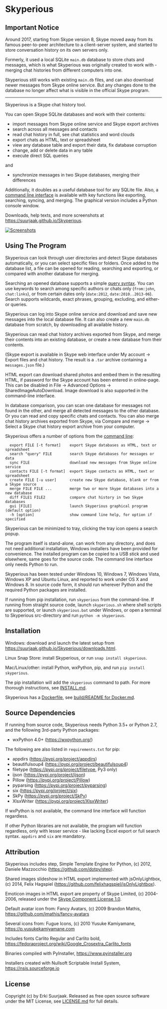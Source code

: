 Skyperious
==========


Important Notice
----------------

Around 2017, starting from Skype version 8, Skype moved away from its famous
peer-to-peer architecture to a client-server system, and started to store 
conversation history on its own servers only.

Formerly, it used a local SQLite `main.db` database to store chats and messages,
which is what Skyperious was originally created to work with - merging chat 
histories from different computers into one.

Skyperious still works with existing `main.db` files, and can also download
newer messages from Skype online service. But any changes done to the database
no longer affect what is visible in the official Skype program.


---


Skyperious is a Skype chat history tool.

You can open Skype SQLite databases and work with their contents:

- import messages from Skype online service and Skype export archives
- search across all messages and contacts
- read chat history in full, see chat statistics and word clouds
- export chats as HTML, text or spreadsheet
- view any database table and export their data, fix database corruption
- change, add or delete data in any table
- execute direct SQL queries

and

- synchronize messages in two Skype databases, merging their differences


Additionally, it doubles as a useful database tool for any SQLite file.
Also, a [command line interface](https://suurjaak.github.io/Skyperious/help.html#commandline)
is available with key functions like exporting, searching, syncing, and merging.
The graphical version includes a Python console window.

Downloads, help texts, and more screenshots at
https://suurjaak.github.io/Skyperious.

[![Screenshots](https://raw.github.com/suurjaak/Skyperious/gh-pages/img/th_collage.png)](https://raw.github.com/suurjaak/Skyperious/gh-pages/img/collage.png)


Using The Program
-----------------

Skyperious can look through user directories and detect Skype databases
automatically, or you can select specific files or folders.
Once added to the database list, a file can be opened for reading, searching 
and exporting, or compared with another database for merging.

Searching an opened database supports a simple
[query syntax](https://suurjaak.github.io/Skyperious/help.html).
You can use keywords to search among specific authors or chats only
(`from:john`, `chat:links`), or from certain dates only
(`date:2012`, `date:2010..2013-06`). Search supports
wildcards, exact phrases, grouping, excluding, and either-or queries.

Skyperious can log into Skype online service and download and save new messages
into the local database file. It can also create a new `main.db` database from
scratch, by downloading all available history.

Skyperious can read chat history archives exported from Skype, and merge their
contents into an existing database, or create a new database from their contents.

(Skype export is available in Skype web interface under 
 My account -> Export files and chat history.
 The result is a `.tar` archive containing a `messages.json` file.)

HTML export can download shared photos and embed them in the resulting HTML,
if password for the Skype account has been entered in online-page.
This can be disabled in File -> Advanced Options -> SharedImageAutoDownload.
Image download is also supported in the command-line interface.

In database comparison, you can scan one database for messages not found in
the other, and merge all detected messages to the other database. Or you can
read and copy specific chats and contacts. You can also merge chat history 
archives exported from Skype, via Compare and merge -> 
Select a Skype chat history export archive from your computer.

Skyperious offers a number of options from the
[command line](https://suurjaak.github.io/Skyperious/help.html#commandline):
```
  export FILE [-t format]    export Skype databases as HTML, text or spreadsheet
  search "query" FILE        search Skype databases for messages or data
  sync FILE                  download new messages from Skype online service
  contacts FILE [-t format]  export Skype contacts as HTML, text or spreadsheet
  create FILE [-u user]      create new Skype database, blank or from a Skype source
  merge FILE FILE ...        merge two or more Skype databases into a new database
  diff FILE1 FILE2           compare chat history in two Skype databases
  gui [FILE]                 launch Skyperious graphical program (default option)
  -h [option]                show command line help, for option if specified
```

Skyperious can be minimized to tray, clicking the tray icon opens 
a search popup.

The program itself is stand-alone, can work from any directory, and does not 
need additional installation, Windows installers have been provided for 
convenience. The installed program can be copied to a USB stick and used
elsewhere, same goes for the source code. The command line interface only needs
Python to run.

Skyperious has been tested under Windows 10, Windows 7, Windows Vista,
Windows XP and Ubuntu Linux, and reported to work under OS X and Windows 8.
In source code form, it should run wherever Python and the required 
Python packages are installed.

If running from pip installation, run `skyperious` from the command-line. 
If running from straight source code, launch `skyperious.sh` where shell 
scripts are supported, or launch `skyperious.bat` under Windows, or open 
a terminal to Skyperious src-directory and run `python -m skyperious`.


Installation
------------

Windows: download and launch the latest setup from
https://suurjaak.github.io/Skyperious/downloads.html.

Linux Snap Store: install Skyperious, or run
`snap install skyperious`.

Mac/Linux/other: install Python, wxPython, pip, and run
`pip install skyperious`.

The pip installation will add the `skyperious` command to path.
For more thorough instructions, see [INSTALL.md](INSTALL.md).

Skyperious has a [Dockerfile](build/Dockerfile), see
[build/README for Docker.md](build/README%20for%20Docker.md).


Source Dependencies
-------------------

If running from source code, Skyperious needs Python 3.5+ or Python 2.7,
and the following 3rd-party Python packages:
* wxPython 4.0+ (https://wxpython.org/)

The following are also listed in `requirements.txt` for pip:
* appdirs (https://pypi.org/project/appdirs)
* beautifulsoup4 (https://pypi.org/project/beautifulsoup4)
* filetype (https://pypi.org/project/filetype, Py3 only)
* ijson (https://pypi.org/project/ijson)
* Pillow (https://pypi.org/project/Pillow)
* pyparsing (https://pypi.org/project/pyparsing)
* six (https://pypi.org/project/six)
* SkPy (https://pypi.org/project/SkPy)
* XlsxWriter (https://pypi.org/project/XlsxWriter)

If wxPython is not available, the command line interface will function
regardless.

If other Python libraries are not available, the program will function 
regardless, only with lesser service - like lacking Excel export or full 
search syntax. `appdirs` and `six` are mandatory.


Attribution
-----------

Skyperious includes step, Simple Template Engine for Python,
(c) 2012, Daniele Mazzocchio (https://github.com/dotpy/step).

Shared images slideshow in HTML export implemented with jsOnlyLightbox, 
(c) 2014, Felix Hagspiel (https://github.com/felixhagspiel/jsOnlyLightbox).

Emoticon images in HTML export are property of Skype Limited, (c) 2004-2006,
released under the [Skype Component License 1.0](res/emoticons/Skype%20Component%20License.txt).

Default avatar icon from:
  Fancy Avatars, (c) 2009 Brandon Mathis,
  https://github.com/imathis/fancy-avatars

Several icons from:
  Fugue Icons, (c) 2010 Yusuke Kamiyamane,
  https://p.yusukekamiyamane.com

Includes fonts Carlito Regular and Carlito bold,
https://fedoraproject.org/wiki/Google_Crosextra_Carlito_fonts

Binaries compiled with PyInstaller, https://www.pyinstaller.org

Installers created with Nullsoft Scriptable Install System,
https://nsis.sourceforge.io


License
-------

Copyright (c) by Erki Suurjaak.
Released as free open source software under the MIT License,
see [LICENSE.md](LICENSE.md) for full details.
